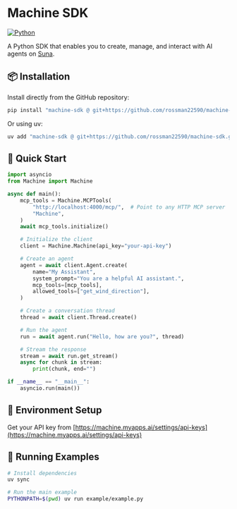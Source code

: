 # Machine SDK

[![Python](https://img.shields.io/badge/python-3.11+-blue.svg)](https://python.org)

A Python SDK that enables you to create, manage, and interact with AI agents on [Suna](https://suna.so).

## 📦 Installation

Install directly from the GitHub repository:

```bash
pip install "machine-sdk @ git+https://github.com/rossman22590/machine-sdk.git@main#subdirectory=sdk"
```

Or using uv:

```bash
uv add "machine-sdk @ git+https://github.com/rossman22590/machine-sdk.git@main#subdirectory=sdk"
```

## 🔧 Quick Start

```python
import asyncio
from Machine import Machine

async def main():
    mcp_tools = Machine.MCPTools(
        "http://localhost:4000/mcp/",  # Point to any HTTP MCP server
        "Machine",
    )
    await mcp_tools.initialize()

    # Initialize the client
    client = Machine.Machine(api_key="your-api-key")

    # Create an agent
    agent = await client.Agent.create(
        name="My Assistant",
        system_prompt="You are a helpful AI assistant.",
        mcp_tools=[mcp_tools],
        allowed_tools=["get_wind_direction"],
    )

    # Create a conversation thread
    thread = await client.Thread.create()

    # Run the agent
    run = await agent.run("Hello, how are you?", thread)

    # Stream the response
    stream = await run.get_stream()
    async for chunk in stream:
        print(chunk, end="")

if __name__ == "__main__":
    asyncio.run(main())
```

## 🔑 Environment Setup

Get your API key from [https://machine.myapps.ai/settings/api-keys](https://machine.myapps.ai/settings/api-keys)

## 🧪 Running Examples

```bash
# Install dependencies
uv sync

# Run the main example
PYTHONPATH=$(pwd) uv run example/example.py
```
